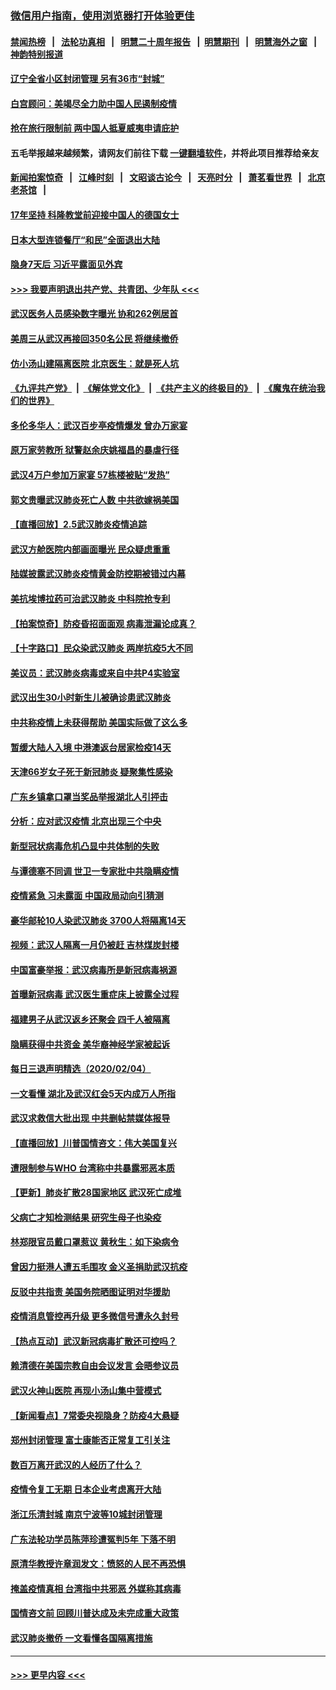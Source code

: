 ### [微信用户指南，使用浏览器打开体验更佳](https://github.com/gfw-breaker/banned-news1/blob/master/indexes/wechat-guide.md?t=0)
#### [禁闻热榜](热点新闻.md?t=0)  &nbsp;&nbsp;|&nbsp;&nbsp; [法轮功真相](https://github.com/gfw-breaker/truth/blob/master/README.md?t=0) &nbsp;&nbsp;|&nbsp;&nbsp; [明慧二十周年报告](https://github.com/gfw-breaker/mh-reports/blob/master/README.md?t=0) &nbsp;&nbsp;|&nbsp;&nbsp;[明慧期刊](https://github.com/gfw-breaker/mh-qikan) &nbsp;&nbsp;|&nbsp;&nbsp; [明慧海外之窗](https://github.com/gfw-breaker/mh-news/blob/master/README.md?t=0) &nbsp;&nbsp;|&nbsp;&nbsp; [神韵特别报道](https://github.com/gfw-breaker/mh-news/blob/master/shenyun.md?t=0)
#### [辽宁全省小区封闭管理 另有36市“封城”](../pages/nsc413/n11846879.md?t=02060244) 
#### [白宫顾问：美竭尽全力助中国人民遏制疫情](../pages/nsc413/n11846756.md?t=02060244) 
#### [抢在旅行限制前 两中国人抵夏威夷申请庇护](../pages/nsc413/n11846866.md?t=02060244) 
#### 五毛举报越来越频繁，请网友们前往下载 [一键翻墙软件](https://github.com/gfw-breaker/ssr-accounts)，并将此项目推荐给亲友
#### [新闻拍案惊奇](https://github.com/gfw-breaker/banned-news1/blob/master/pages/link4.md) &nbsp;&nbsp;|&nbsp;&nbsp; [江峰时刻](https://github.com/gfw-breaker/banned-news1/blob/master/pages/link4.md) &nbsp;&nbsp;|&nbsp;&nbsp; [文昭谈古论今](https://github.com/gfw-breaker/banned-news1/blob/master/pages/link4.md) &nbsp;&nbsp;|&nbsp;&nbsp; [天亮时分](https://github.com/gfw-breaker/banned-news1/blob/master/pages/link4.md) &nbsp;&nbsp;|&nbsp;&nbsp; [萧茗看世界](https://github.com/gfw-breaker/banned-news1/blob/master/pages/link4.md) &nbsp;&nbsp;|&nbsp;&nbsp; [北京老茶馆](https://github.com/gfw-breaker/banned-news1/blob/master/pages/link4.md) &nbsp;&nbsp;|&nbsp;&nbsp; 
#### [17年坚持 科隆教堂前迎接中国人的德国女士](../pages/nsc413/n11846781.md?t=02060244) 
#### [日本大型连锁餐厅“和民”全面退出大陆](../pages/nsc413/n11846765.md?t=02060244) 
#### [隐身7天后 习近平露面见外宾](../pages/nsc413/n11846805.md?t=02060244) 
#### [>>> 我要声明退出共产党、共青团、少年队 <<<](https://github.com/begood0513/goodnews/blob/master/quit/letter.md) 
#### [武汉医务人员感染数字曝光 协和262例居首](../pages/nsc413/n11846742.md?t=02060244) 
#### [美周三从武汉再接回350名公民 将继续撤侨](../pages/nsc413/n11846705.md?t=02060244) 
#### [仿小汤山建隔离医院 北京医生：就是死人坑](../pages/nsc413/n11846692.md?t=02060244) 
#### [《九评共产党》](https://github.com/begood0513/9ping.md/blob/master/README.md) &nbsp;|&nbsp; [《解体党文化》](../../../../jtdwh.md/blob/master/README.md)  &nbsp;|&nbsp; [《共产主义的终极目的》](../../../../gczydzjmd.md/blob/master/README.md) &nbsp;|&nbsp; [《魔鬼在统治我们的世界》](../../../../mgztzwmdsj.md/blob/master/README.md) 
#### [多伦多华人：武汉百步亭疫情爆发 曾办万家宴](../pages/nsc413/n11846766.md?t=02060244) 
#### [原万家劳教所 狱警赵余庆姚福昌的暴虐行径](../pages/nsc413/n11844582.md?t=02060244) 
#### [武汉4万户参加万家宴 57栋楼被贴“发热”](../pages/nsc413/n11846074.md?t=02060244) 
#### [郭文贵曝武汉肺炎死亡人数 中共欲嫁祸美国](../pages/nsc413/n11846240.md?t=02060244) 
#### [【直播回放】2.5武汉肺炎疫情追踪](../pages/nsc413/n11846437.md?t=02060244) 
#### [武汉方舱医院内部画面曝光 民众疑虑重重](../pages/nsc413/n11846442.md?t=02060244) 
#### [陆媒披露武汉肺炎疫情黄金防控期被错过内幕](../pages/nsc413/n11846413.md?t=02060244) 
#### [美抗埃博拉药可治武汉肺炎 中科院抢专利](../pages/nsc413/n11846409.md?t=02060244) 
#### [【拍案惊奇】防疫昏招面面观 病毒泄漏论成真？](../pages/nsc413/n11845382.md?t=02060244) 
#### [【十字路口】民众染武汉肺炎 两岸抗疫5大不同](../pages/nsc413/n11845264.md?t=02060244) 
#### [美议员：武汉肺炎病毒或来自中共P4实验室](../pages/nsc413/n11846043.md?t=02060244) 
#### [武汉出生30小时新生儿被确诊患武汉肺炎](../pages/nsc413/n11846307.md?t=02060244) 
#### [中共称疫情上未获得帮助 美国实际做了这么多](../pages/nsc413/n11846008.md?t=02060244) 
#### [暂缓大陆人入境 中港澳返台居家检疫14天](../pages/nsc413/n11845862.md?t=02060244) 
#### [天津66岁女子死于新冠肺炎 疑聚集性感染](../pages/nsc413/n11845909.md?t=02060244) 
#### [广东乡镇拿口罩当奖品举报湖北人引抨击](../pages/nsc413/n11845622.md?t=02060244) 
#### [分析：应对武汉疫情 北京出现三个中央](../pages/nsc413/n11845850.md?t=02060244) 
#### [新型冠状病毒危机凸显中共体制的失败](../pages/nsc413/n11844970.md?t=02060244) 
#### [与谭德塞不同调 世卫一专家批中共隐瞒疫情](../pages/nsc413/n11845278.md?t=02060244) 
#### [疫情紧急 习未露面 中国政局动向引猜测](../pages/nsc413/n11845224.md?t=02060244) 
#### [豪华邮轮10人染武汉肺炎 3700人将隔离14天](../pages/nsc413/n11845543.md?t=02060244) 
#### [视频：武汉人隔离一月仍被赶 吉林煤炭封楼](../pages/nsc413/n11845570.md?t=02060244) 
#### [中国富豪举报：武汉病毒所是新冠病毒祸源](../pages/nsc413/n11844943.md?t=02060244) 
#### [首曝新冠病毒 武汉医生重症床上披露全过程](../pages/nsc413/n11845150.md?t=02060244) 
#### [福建男子从武汉返乡还聚会 四千人被隔离](../pages/nsc413/n11845352.md?t=02060244) 
#### [隐瞒获得中共资金 美华裔神经学家被起诉](../pages/nsc413/n11844879.md?t=02060244) 
#### [每日三退声明精选（2020/02/04）](../pages/nsc413/n11845335.md?t=02060244) 
#### [一文看懂 湖北及武汉红会5天内成万人所指](../pages/nsc413/n11844315.md?t=02060244) 
#### [武汉求救信大批出现 中共删帖禁媒体报导](../pages/nsc413/n11845064.md?t=02060244) 
#### [【直播回放】川普国情咨文：伟大美国复兴](../pages/nsc413/n11842079.md?t=02060244) 
#### [遭限制参与WHO 台湾称中共暴露邪恶本质](../pages/nsc413/n11844351.md?t=02060244) 
#### [【更新】肺炎扩散28国家地区 武汉死亡成堆](../pages/nsc413/n11801312.md?t=02060244) 
#### [父病亡才知检测结果 研究生母子也染疫](../pages/nsc413/n11845059.md?t=02060244) 
#### [林郑限官员戴口罩惹议 黄秋生：如下染病令](../pages/nsc413/n11844529.md?t=02060244) 
#### [曾因力挺港人遭五毛围攻 金义圣捐助武汉抗疫](../pages/nsc413/n11844707.md?t=02060244) 
#### [反驳中共指责 美国务院晒图证明对华援助](../pages/nsc413/n11844859.md?t=02060244) 
#### [疫情消息管控再升级 更多微信号遭永久封号](../pages/nsc413/n11844902.md?t=02060244) 
#### [【热点互动】武汉新冠病毒扩散还可控吗？](../pages/nsc413/n11844750.md?t=02060244) 
#### [赖清德在美国宗教自由会议发言 会晤参议员](../pages/nsc413/n11844836.md?t=02060244) 
#### [武汉火神山医院 再现小汤山集中营模式](../pages/nsc413/n11844763.md?t=02060244) 
#### [【新闻看点】7常委央视隐身？防疫4大悬疑](../pages/nsc413/n11844611.md?t=02060244) 
#### [郑州封闭管理 富士康能否正常复工引关注](../pages/nsc413/n11844727.md?t=02060244) 
#### [数百万离开武汉的人经历了什么？](../pages/nsc413/n11844742.md?t=02060244) 
#### [疫情令复工无期  日本企业考虑离开大陆](../pages/nsc413/n11844585.md?t=02060244) 
#### [浙江乐清封城 南京宁波等10城封闭管理](../pages/nsc413/n11844464.md?t=02060244) 
#### [广东法轮功学员陈萍珍遭冤判5年 下落不明](../pages/nsc413/n11844088.md?t=02060244) 
#### [原清华教授许章润发文：愤怒的人民不再恐惧](../pages/nsc413/n11844347.md?t=02060244) 
#### [掩盖疫情真相 台湾指中共邪恶 外媒称其病毒](../pages/nsc413/n11844401.md?t=02060244) 
#### [国情咨文前 回顾川普达成及未完成重大政策](../pages/nsc413/n11844581.md?t=02060244) 
#### [武汉肺炎撤侨 一文看懂各国隔离措施](../pages/nsc413/n11844216.md?t=02060244) 

----
#### [ >>> 更早内容 <<< ](../indexes/nsc413-earlier.md)
